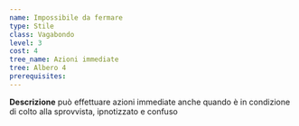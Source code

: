 ```yaml
---
name: Impossibile da fermare
type: Stile
class: Vagabondo
level: 3
cost: 4
tree_name: Azioni immediate
tree: Albero 4
prerequisites: 
---
```


**Descrizione**
può effettuare azioni immediate anche quando è in condizione di colto alla
sprovvista, ipnotizzato e confuso